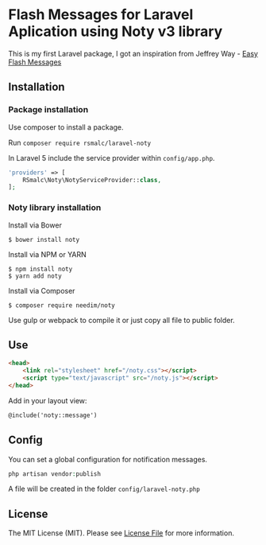 # Flash Messages for Laravel Aplication using Noty v3 library

This is my first Laravel package, I got an inspiration from Jeffrey Way - [Easy Flash Messages](https://github.com/laracasts/flash)

## Installation
### Package installation
Use composer to install a package.

Run `composer require rsmalc/laravel-noty`

In Laravel 5 include the service provider within `config/app.php`.

```php
'providers' => [
    RSmalc\Noty\NotyServiceProvider::class,
];
```

### Noty  library installation
Install via Bower
```
$ bower install noty
```
Install via NPM or YARN
```
$ npm install noty
$ yarn add noty
```
Install via Composer
```
$ composer require needim/noty
```
Use gulp or webpack to compile it or just copy all file to public folder.

## Use
```html
<head>    
    <link rel="stylesheet" href="/noty.css"></script>
    <script type="text/javascript" src="/noty.js"></script>
</head>
```

Add in your layout view:

```html
@include('noty::message')
```

## Config
You can set a global configuration for notification messages. 
```php
php artisan vendor:publish   
```
A file will be created in the folder `config/laravel-noty.php`


## License

The MIT License (MIT). Please see [License File](LICENSE.md) for more information.
